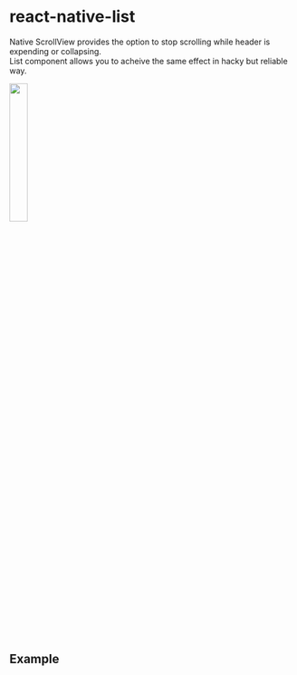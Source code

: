 # react-native-list

Native ScrollView provides the option to stop scrolling while header is expending or collapsing.<br>
List component allows you to acheive the same effect in hacky but reliable way.

<img src='https://github.com/dev-dano/react-native-list/blob/master/example/Demo.gif?raw=true' width="25%" height="25%">

## Example
